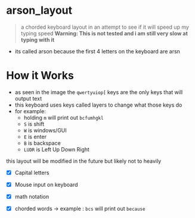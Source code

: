 # arson_layout
> a chorded keyboard layout in an attempt to see if it will speed up my typing speed
> **Warning: This is not tested and i am still very slow at typing with it**

- its called arson because the first 4 letters on the keyboard are arsn
# How it Works 
- as seen in the image the `qwertyuiop[`  keys are the only keys that will output text 
- this keyboard uses keys called layers to change what those keys do 
- for example:
   - holding `m` will print out `bcfumhgkl`
   - `S` is shift 
   - `W` is windows/GUI  
   - `E` is enter 
   - `B` is backspace
   - `LUDR` is Left Up Down Right

this layout will be modified in the future but likely not to heavily
- [x] Capital letters
- [x] Mouse input on keyboard
- [x] math notation
- [x] chorded words ->  example : `bcs`  will print out  `because`
 
